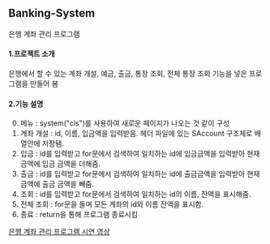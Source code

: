 ## Banking-System
은행 계좌 관리 프로그램

#### 1.프로젝트 소개
은행에서 할 수 있는 계좌 개설, 예금, 출금, 통장 조회, 전체 통장 조회 기능을 넣은 프로그램을 만들어 봄
  
#### 2.기능 설명
  0. 메뉴 : system("cls")를 사용하여 새로운 페이지가 나오는 것 같이 구성
  1. 계좌 개설 : id, 이름, 입금액을 입력받음. 헤더 파일에 있는 SAccount 구조체로 배열안에 저장됌.
  2. 입금 : id를 입력받고 for문에서 검색하여 일치하는 id에 입금금액을 입력받아 현재 금액에 입금 금액을 더해줌.
  3. 출금 : id를 입력받고 for문에서 검색하여 일치하는 id에 출금금액을 입력받아 현재 금액에 출금 금액을 빼줌.
  4. 조회 : id를 입력받고 for문에서 검색하여 일치하는 id의 이름, 잔액을 표시해줌.
  5. 전체 조회 : for문을 돌며 모든 계좌의 id와 이름 잔액을 표시함.
  6. 종료 : return을 통해 프로그램 종료시킴

[은행 계좌 관리 프로그램 시연 영상](https://youtu.be/9pDW7PJSq30)

